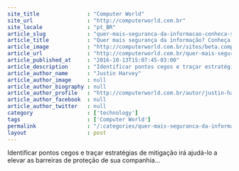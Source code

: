 ```yaml
---
site_title               : "Computer World"
site_url                 : "http://computerworld.com.br"
site_locale              : "pt_BR"
article_slug             : "quer-mais-seguranca-da-informacao-conheca-seus-pontos-fracos"
article_title            : "Quer mais segurança da informação? Conheça seus pontos fracos"
article_image            : "http://computerworld.com.br/sites/beta.computerworld.com.br/files/news_articles/corrente_blockchain.jpg"
article_url              : "http://computerworld.com.br/quer-mais-seguranca-da-informacao-conheca-seus-pontos-fracos"
article_published_at     : "2016-10-13T15:07:45-03:00"
article_description      : "Identificar pontos cegos e traçar estratégias de mitigação irá ajudá-lo a elevar as barreiras de proteção de sua companhia..."
article_author_name      : "Justin Harvey"
article_author_image     : null
article_author_biography : null
article_author_profile   : "http://computerworld.com.br/autor/justin-harvey"
article_author_facebook  : null
article_author_twitter   : null
category                 : ['technology']
tags                     : ['Computer World']
permalink                : "/:categories/quer-mais-seguranca-da-informacao-conheca-seus-pontos-fracos/"
layout                   : post
---
```


Identificar pontos cegos e traçar estratégias de mitigação irá ajudá-lo a elevar as barreiras de proteção de sua companhia...
